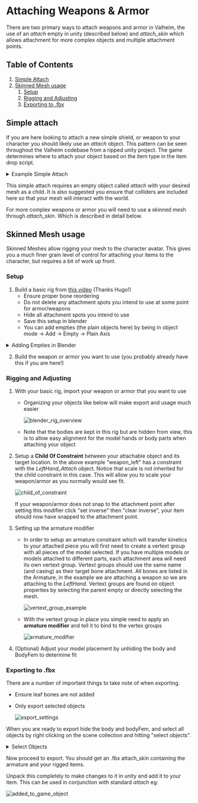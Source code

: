 # Attaching Weapons & Armor

There are two primary ways to attach weapons and armor in Valheim, the use of an _attach_ empty in unity (described below) and _attach_skin_ which allows attachment for more complex objects and multiple attachment points.

## Table of Contents
1. [Simple Attach](#simple_attach)
2. [Skinned Mesh usage](#skinned_mesh_usage)
    1. [Setup](#skinned_mesh_setup)
    2. [Rigging and Adjusting](#skinned_mesh_rigging_and_adjusting)
    3. [Exporting to .fbx](#skinned_mesh_export_to_fbx)

## Simple attach <a name="simple_attach"></a>

If you are here looking to attach a new simple shield, or weapon to your character you should likely use an _attach_ object. This pattern can be seen throughout the Valheim codebase from a ripped unity project. The game determines where to attach your object based on the item type in the item drop script.
<details>
  <summary>Example Simple Attach</summary>

![simple_attach_usage](https://i.imgur.com/A7Q5bVI.png)

</details>

This simple attach requires an empty object called _attach_ with your desired mesh as a child. It is also suggested you ensure that colliders are included here so that your mesh will interact with the world.

For more complex weapons or armor you will need to use a skinned mesh through _attach_skin_. Which is described in detail below.

## Skinned Mesh usage <a name="skinned_mesh_usage"></a>
Skinned Meshes allow rigging your mesh to the character avatar. This gives you a much finer grain level of control for attaching your items to the character, but requires a bit of work up front.

### Setup <a name="skinned_mesh_setup"></a>


1. Build a basic rig from [this video](https://youtu.be/49UwGWslQeY) (Thanks Hugo!)
    - Ensure proper bone reordering
    - Do not delete any attachment spots you intend to use at some point for armor/weapons
    - Hide all attachment spots you intend to use
    - Save this setup in blender
    - You can add empties (the plain objects here) by being in object mode -> Add -> Empty -> Plain Axis
<details>
  <summary>Adding Empties in Blender</summary>

![simple_attach_usage](https://i.imgur.com/E971932.png)

</details>

2. Build the weapon or armor you want to use (you probably already have this if you are here!)

### Rigging and Adjusting <a name="skinned_mesh_rigging_and_adjusting"></a>
1. With your basic rig, import your weapon or armor that you want to use
    - Organizing your objects like below will make export and usage much easier 

        ![blender_rig_overview](https://i.imgur.com/RMr49pQ.png)
    - Note that the bodies are kept in this rig but are hidden from view, this is to allow easy alignment for the model hands or body parts when attaching your object

2. Setup a **Child Of Constraint** between your attachable object and its target location. In the above example "weapon_left" has a constraint with the _LeftHand_Attach_ object. Notice that scale is not inherited for the child constraint in this case. This will allow you to scale your weapon/armor as you normally would see fit.

    ![child_of_constraint](https://i.imgur.com/dGQW0SQ.png)

    If your weapon/armor does not snap to the attachment point after setting this modifier click "set inverse" then "clear inverse", your item should now have snapped to the attachment point.

3. Setting up the armature modifier
    * In order to setup an armature constraint which will transfer kinetics to your attached piece you will first need to create a vertext group with all pieces of the model selected. If you have multiple models or models attached to different parts, each attachment area will need its own vertext group. Vertext groups should use the same name (and casing) as their target bone attachment. All bones are listed in the Armature, in the example we are attaching a weapon so we are attaching to the _LeftHand_. Vertext groups are found on object properties by selecting the parent empty or directly selecting the mesh.

        ![vertext_group_example](https://i.imgur.com/nKH2Hz4.png)
    
    * With the vertext group in place you simple need to apply an **armature modifier** and tell it to bind to the vertex groups

        ![armature_modifier](https://i.imgur.com/YEqLnTU.png)


4. (Optional) Adjust your model placement by unhiding the body and BodyFem to determine fit

### Exporting to .fbx <a name="skinned_mesh_export_to_fbx"></a>

There are a number of important things to take note of when exporting.
* Ensure leaf bones are not added
* Only export selected objects

    ![export_settings](https://i.imgur.com/7HLKDvB.png)

When you are ready to export hide the body and bodyFem, and select all objects by right clicking on the scene collection and hitting "select objects".

<details>
  <summary>Select Objects</summary>

![select_objects_menu](https://i.imgur.com/vFiWFDq.png)

Once all objects are selected, your hierarchy should look like this.

![select_objects_menu](https://i.imgur.com/UwCwkYV.png)

</details>



Now proceed to export. You should get an .fbx attach_skin containing the armature and your rigged items.

Unpack this completely to make changes to it in unity and add it to your item. This can be used in conjunction with standard _attach_ eg: 

![added_to_game_object](https://i.imgur.com/54ApN9J.png)
